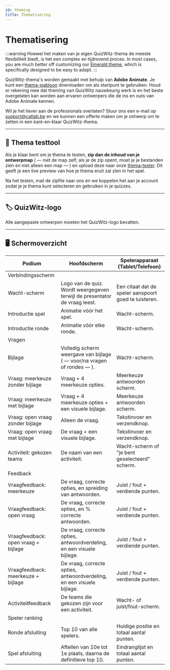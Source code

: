 ```yaml
---
id: theming
title: Thematisering
---
```


# Thematisering

:::warning
Hoewel het maken van je eigen QuizWitz-thema de meeste flexibiliteit biedt, is het een complex en tijdrovend proces. In most cases, you are much better off customizing our [Emerald theme](/docs/advanced/emerald-theme), which is specifically designed to be easy to adapt.
:::

QuizWitz-thema's worden gemaakt met behulp van **Adobe Animate**. Je kunt een [thema-sjabloon](https://themes.quizwitz.com/empty/quizwitz-empty-theme.zip) downloaden om als startpunt te gebruiken. Houd er rekening mee dat theming van QuizWitz nauwkeurig werk is en het beste overgelaten kan worden aan ervaren ontwerpers die de ins en outs van Adobe Animate kennen.

Wil je het liever aan de professionals overlaten? Stuur ons een e-mail op [support@catlab.be](mailto:support@catlab.be) en we kunnen een offerte maken om je ontwerp om te zetten in een kant-en-klaar QuizWitz-thema.

---

## 🧪 Thema testtool

Als je klaar bent om je thema te testen, **zip dan de inhoud van je ontwerpmap** ( — niet de map zelf; als je de zip opent, moet je je bestanden zien en niet alleen een map — ) en upload deze naar onze [thema-tester](https://themes.quizwitz.com/). Dit geeft je een live preview van hoe je thema eruit zal zien in het spel.

Na het testen, mail de zipfile naar ons en we koppelen het aan je account zodat je je thema kunt selecteren en gebruiken in je quizzes.

---

## 🏷️ QuizWitz-logo

Alle aangepaste ontwerpen moeten het QuizWitz-logo bevatten.

---

## 🖥️ Schermoverzicht

| Podium                                              | Hoofdscherm                                                                                                | Spelerapparaat (Tablet/Telefoon)                   |
| --------------------------------------------------- | ---------------------------------------------------------------------------------------------------------- | --------------------------------------------------------------------- |
| Verbindingsscherm                                   |                                                                                                            |                                                                       |
| Wacht-scherm                                        | Logo van de quiz. Wordt weergegeven terwijl de presentator de vraag leest. | Een citaat dat de speler aanspoort goed te luisteren. |
| Introductie spel                                    | Animatie vóór het spel.                                                                    | Wacht-scherm.                                         |
| Introductie ronde                                   | Animatie vóór elke ronde.                                                                  | Wacht-scherm.                                         |
| Vragen                                              |                                                                                                            |                                                                       |
| Bijlage                                             | Volledig scherm weergave van bijlage ( — voor/na vragen of rondes — ).  | Wacht-scherm.                                         |
| Vraag: meerkeuze zonder bijlage     | Vraag + 4 meerkeuze opties.                                                                | Meerkeuze antwoorden scherm.                          |
| Vraag: meerkeuze met bijlage        | Vraag + 4 meerkeuze opties + een visuele bijlage.                                          | Meerkeuze antwoorden scherm.                          |
| Vraag: open vraag zonder bijlage    | Alleen de vraag.                                                                           | Tekstinvoer en verzendknop.                           |
| Vraag: open vraag met bijlage       | De vraag + een visuele bijlage.                                                            | Tekstinvoer en verzendknop.                           |
| Activiteit: gekozen teams           | De naam van een activiteit.                                                                | Wacht-scherm of "je bent geselecteerd" scherm.        |
| Feedback                                            |                                                                                                            |                                                                       |
| Vraagfeedback: meerkeuze            | De vraag, correcte opties, en spreiding van antwoorden.                                    | Juist / fout + verdiende punten.                      |
| Vraagfeedback: open vraag           | De vraag, correcte opties, en % correcte antwoorden.                                       | Juist / fout + verdiende punten.                      |
| Vraagfeedback: open vraag + bijlage | De vraag, correcte opties, antwoordverdeling, en een visuele bijlage.                      | Juist / fout + verdiende punten.                      |
| Vraagfeedback: meerkeuze + bijlage  | De vraag, correcte opties, antwoordverdeling, en een visuele bijlage.                      | Juist / fout + verdiende punten.                      |
| Activiteitfeedback                                  | De teams die gekozen zijn voor een activiteit.                                             | Wacht- of juist/fout-scherm.                          |
| Speler ranking                                      |                                                                                                            |                                                                       |
| Ronde afsluiting                                    | Top 10 van alle spelers.                                                                   | Huidige positie en totaal aantal punten.              |
| Spel afsluiting                                     | Aftellen van 10e tot 1e plaats, daarna de definitieve top 10.                              | Eindranglijst en totaal aantal punten.                |
